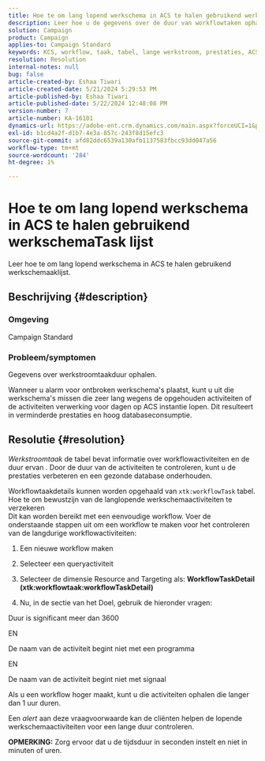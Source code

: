 ```yaml
---
title: Hoe te om lang lopend werkschema in ACS te halen gebruikend werkschemaTask lijst
description: Leer hoe u de gegevens over de duur van workflowtaken ophaalt.
solution: Campaign
product: Campaign
applies-to: Campaign Standard
keywords: KCS, workflow, taak, tabel, lange werkstroom, prestaties, ACS ophalen
resolution: Resolution
internal-notes: null
bug: false
article-created-by: Eshaa Tiwari
article-created-date: 5/21/2024 5:29:53 PM
article-published-by: Eshaa Tiwari
article-published-date: 5/22/2024 12:48:08 PM
version-number: 7
article-number: KA-16101
dynamics-url: https://adobe-ent.crm.dynamics.com/main.aspx?forceUCI=1&pagetype=entityrecord&etn=knowledgearticle&id=59ca2cba-9717-ef11-9f8a-6045bd006793
exl-id: b1cd4a2f-d1b7-4e3a-857c-243f8d15efc3
source-git-commit: afd82ddc6539a130afb1137583fbcc93dd047a56
workflow-type: tm+mt
source-wordcount: '284'
ht-degree: 1%

---
```


# Hoe te om lang lopend werkschema in ACS te halen gebruikend werkschemaTask lijst


Leer hoe te om lang lopend werkschema in ACS te halen gebruikend werkschemaaklijst.

## Beschrijving {#description}


### <b>Omgeving</b>

Campaign Standard

### <b>Probleem/symptomen</b>

Gegevens over werkstroomtaakduur ophalen.

Wanneer u alarm voor ontbroken werkschema&#39;s plaatst, kunt u uit die werkschema&#39;s missen die zeer lang wegens de opgehouden activiteiten of de activiteiten verwerking voor dagen op ACS instantie lopen. Dit resulteert in verminderde prestaties en hoog databaseconsumptie.


## Resolutie {#resolution}


*Werkstroomtaak* de tabel bevat informatie over workflowactiviteiten en de duur ervan . Door de duur van de activiteiten te controleren, kunt u de prestaties verbeteren en een gezonde database onderhouden.

Workflowtaakdetails kunnen worden opgehaald van `xtk:workflowTask` tabel.
<br>Hoe te om bewustzijn van de langlopende werkschemaactiviteiten te verzekeren<br>
Dit kan worden bereikt met een eenvoudige workflow. Voer de onderstaande stappen uit om een workflow te maken voor het controleren van de langdurige workflowactiviteiten:

1. Een nieuwe workflow maken

2. Selecteer een queryactiviteit

3. Selecteer de dimensie Resource and Targeting als: <b>WorkflowTaskDetail</b> <b>(xtk:workflowtaak:workflowTaskDetail)</b>

4. Nu, in de sectie van het Doel, gebruik de hieronder vragen:

Duur is significant meer dan 3600

EN

De naam van de activiteit begint niet met een programma

EN

De naam van de activiteit begint niet met signaal



Als u een workflow hoger maakt, kunt u die activiteiten ophalen die langer dan 1 uur duren.

Een *alert* aan deze vraagvoorwaarde kan de cliënten helpen de lopende werkschemaactiviteiten voor een lange duur controleren.

<b>OPMERKING:</b> Zorg ervoor dat u de tijdsduur in seconden instelt en niet in minuten of uren.
